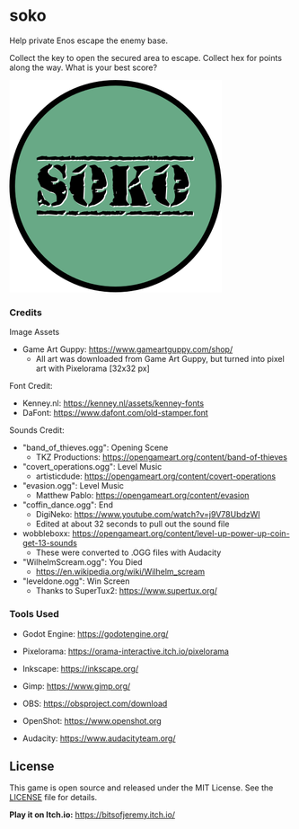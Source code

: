 # soko

Help private Enos escape the enemy base.

Collect the key to open the secured area to escape.
Collect hex for points along the way.
What is your best score?


![logo](logo.png)


### Credits


Image Assets

- Game Art Guppy: https://www.gameartguppy.com/shop/
	- All art was downloaded from Game Art Guppy, but turned into pixel art with Pixelorama [32x32 px]


Font Credit:

- Kenney.nl: https://kenney.nl/assets/kenney-fonts
- DaFont: https://www.dafont.com/old-stamper.font



Sounds Credit:

- "band_of_thieves.ogg": Opening Scene
	- TKZ Productions:  https://opengameart.org/content/band-of-thieves
- "covert_operations.ogg": Level Music
	- artisticdude: https://opengameart.org/content/covert-operations
- "evasion.ogg": Level Music
	- Matthew Pablo:  https://opengameart.org/content/evasion
- "coffin_dance.ogg": End
	- DigiNeko: https://www.youtube.com/watch?v=j9V78UbdzWI
	- Edited at about 32 seconds to pull out the sound file
- wobbleboxx: https://opengameart.org/content/level-up-power-up-coin-get-13-sounds
	- These were converted to .OGG files with Audacity
- "WilhelmScream.ogg": You Died
	- https://en.wikipedia.org/wiki/Wilhelm_scream
- "leveldone.ogg": Win Screen
	- Thanks to SuperTux2: https://www.supertux.org/

### Tools Used

- Godot Engine: https://godotengine.org/

- Pixelorama: https://orama-interactive.itch.io/pixelorama

- Inkscape: https://inkscape.org/

- Gimp: https://www.gimp.org/

- OBS:  https://obsproject.com/download

- OpenShot: https://www.openshot.org

- Audacity:  https://www.audacityteam.org/

## License

This game is open source and released under the MIT License. See the [LICENSE](LICENSE) file for details.

**Play it on Itch.io:** https://bitsofjeremy.itch.io/